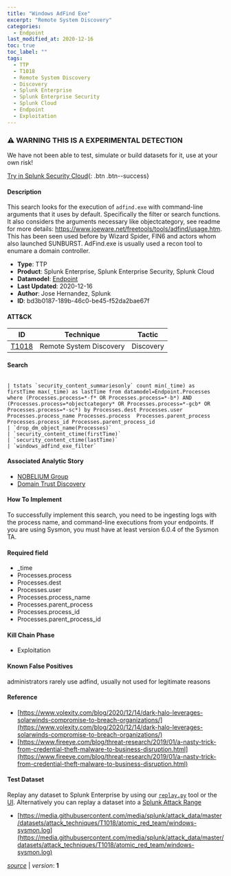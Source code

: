 ```yaml
---
title: "Windows AdFind Exe"
excerpt: "Remote System Discovery"
categories:
  - Endpoint
last_modified_at: 2020-12-16
toc: true
toc_label: ""
tags:
  - TTP
  - T1018
  - Remote System Discovery
  - Discovery
  - Splunk Enterprise
  - Splunk Enterprise Security
  - Splunk Cloud
  - Endpoint
  - Exploitation
---
```


### ⚠️ WARNING THIS IS A EXPERIMENTAL DETECTION
We have not been able to test, simulate or build datasets for it, use at your own risk!


[Try in Splunk Security Cloud](https://www.splunk.com/en_us/cyber-security.html){: .btn .btn--success}

#### Description

This search looks for the execution of `adfind.exe` with command-line arguments that it uses by default. Specifically the filter or search functions. It also considers the arguments necessary like objectcategory, see readme for more details: https://www.joeware.net/freetools/tools/adfind/usage.htm. This has been seen used before by Wizard Spider, FIN6 and actors whom also launched SUNBURST. AdFind.exe is usually used a recon tool to enumare a domain controller.

- **Type**: TTP
- **Product**: Splunk Enterprise, Splunk Enterprise Security, Splunk Cloud
- **Datamodel**: [Endpoint](https://docs.splunk.com/Documentation/CIM/latest/User/Endpoint)
- **Last Updated**: 2020-12-16
- **Author**: Jose Hernandez, Splunk
- **ID**: bd3b0187-189b-46c0-be45-f52da2bae67f


#### ATT&CK

| ID          | Technique   | Tactic         |
| ----------- | ----------- | -------------- |
| [T1018](https://attack.mitre.org/techniques/T1018/) | Remote System Discovery | Discovery |



#### Search

```
 
| tstats `security_content_summariesonly` count min(_time) as firstTime max(_time) as lastTime from datamodel=Endpoint.Processes where (Processes.process=*-f* OR Processes.process=*-b*) AND (Processes.process=*objectcategory* OR Processes.process=*-gcb* OR Processes.process=*-sc*) by Processes.dest Processes.user Processes.process_name Processes.process  Processes.parent_process Processes.process_id Processes.parent_process_id 
| `drop_dm_object_name(Processes)` 
| `security_content_ctime(firstTime)` 
| `security_content_ctime(lastTime)` 
| `windows_adfind_exe_filter` 
```

#### Associated Analytic Story
* [NOBELIUM Group](/stories/nobelium_group)
* [Domain Trust Discovery](/stories/domain_trust_discovery)


#### How To Implement
To successfully implement this search, you need to be ingesting logs with the process name, and command-line executions from your endpoints. If you are using Sysmon, you must have at least version 6.0.4 of the Sysmon TA.

#### Required field
* _time
* Processes.process
* Processes.dest
* Processes.user
* Processes.process_name
* Processes.parent_process
* Processes.process_id
* Processes.parent_process_id


#### Kill Chain Phase
* Exploitation


#### Known False Positives
administrators rarely use adfind, usually not used for legitimate reasons





#### Reference

* [https://www.volexity.com/blog/2020/12/14/dark-halo-leverages-solarwinds-compromise-to-breach-organizations/](https://www.volexity.com/blog/2020/12/14/dark-halo-leverages-solarwinds-compromise-to-breach-organizations/)
* [https://www.fireeye.com/blog/threat-research/2019/01/a-nasty-trick-from-credential-theft-malware-to-business-disruption.html](https://www.fireeye.com/blog/threat-research/2019/01/a-nasty-trick-from-credential-theft-malware-to-business-disruption.html)



#### Test Dataset
Replay any dataset to Splunk Enterprise by using our [`replay.py`](https://github.com/splunk/attack_data#using-replaypy) tool or the [UI](https://github.com/splunk/attack_data#using-ui).
Alternatively you can replay a dataset into a [Splunk Attack Range](https://github.com/splunk/attack_range#replay-dumps-into-attack-range-splunk-server)

* [https://media.githubusercontent.com/media/splunk/attack_data/master/datasets/attack_techniques/T1018/atomic_red_team/windows-sysmon.log](https://media.githubusercontent.com/media/splunk/attack_data/master/datasets/attack_techniques/T1018/atomic_red_team/windows-sysmon.log)



[*source*](https://github.com/splunk/security_content/tree/develop/detections/experimental/endpoint/windows_adfind_exe.yml) \| *version*: **1**